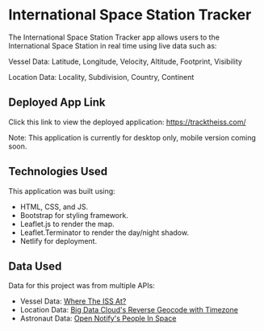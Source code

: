 # International Space Station Tracker

The International Space Station Tracker app allows users to the International Space Station in real time using live data such as:

Vessel Data: Latitude, Longitude, Velocity, Altitude, Footprint, Visibility

Location Data: Locality, Subdivision, Country, Continent

## Deployed App Link

Click this link to view the deployed application: https://tracktheiss.com/

Note: This application is currently for desktop only, mobile version coming soon.

## Technologies Used

This application was built using:
- HTML, CSS, and JS.
- Bootstrap for styling framework.
- Leaflet.js to render the map.
- Leaflet.Terminator to render the day/night shadow.
- Netlify for deployment.

## Data Used

Data for this project was from multiple APIs:
- Vessel Data: [Where The ISS At?](https://wheretheiss.at/w/developer)
- Location Data: [Big Data Cloud's Reverse Geocode with Timezone](https://www.bigdatacloud.com/geocoding-apis/reverse-geocode-with-timezone)
- Astronaut Data: [Open Notify's People In Space](http://open-notify.org/Open-Notify-API/People-In-Space/)
